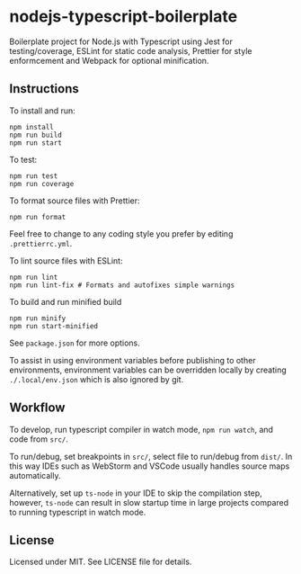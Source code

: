 # nodejs-typescript-boilerplate

Boilerplate project for Node.js with Typescript
using Jest for testing/coverage,
ESLint for static code analysis,
Prettier for style enformcement
and Webpack for optional minification.

## Instructions

To install and run:

```
npm install
npm run build
npm run start
```

To test:

```
npm run test
npm run coverage
```

To format source files with Prettier:

```
npm run format
```

Feel free to change to any coding style you prefer by editing `.prettierrc.yml`.


To lint source files with ESLint:

```
npm run lint
npm run lint-fix # Formats and autofixes simple warnings
```

To build and run minified build

```
npm run minify
npm run start-minified
```

See `package.json` for more options.

To assist in using environment variables before publishing to other environments, environment variables can be overridden locally by
creating `./.local/env.json` which is also ignored by git.

## Workflow

To develop, run typescript compiler in watch mode, `npm run watch`, and code from `src/`.

To run/debug, set breakpoints in `src/`, select file to run/debug from `dist/`.
In this way IDEs such as WebStorm and VSCode usually handles source maps automatically.

Alternatively, set up `ts-node` in your IDE to skip the compilation step, however, `ts-node` can result in slow startup time
in large projects compared to running typescript in watch mode.

## License

Licensed under MIT. See LICENSE file for details.
